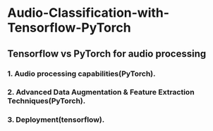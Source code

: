 # Audio-Classification-with-Tensorflow-PyTorch
## Tensorflow vs PyTorch for audio processing

### 1. Audio processing capabilities(PyTorch).
### 2. Advanced Data Augmentation & Feature Extraction Techniques(PyTorch).
### 3. Deployment(tensorflow).